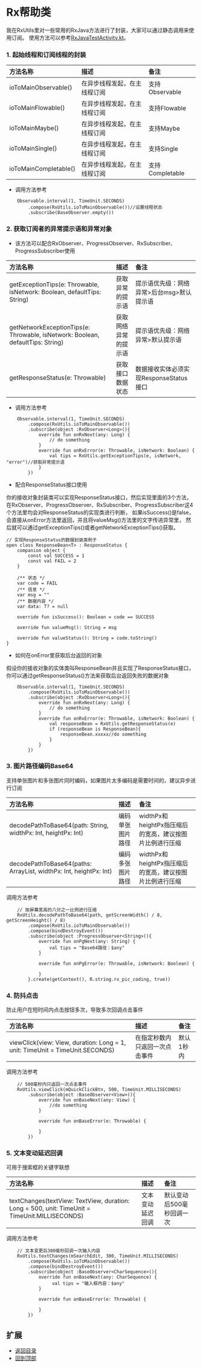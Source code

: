 # Rx帮助类
我在RxUtils里对一些常用的RxJava方法进行了封装，大家可以通过静态调用来使用订阅。
使用方法可以参考[RxJavaTestActivity.kt](https://github.com/LZ9/AgileDevKt/blob/master/app/src/main/java/com/lodz/android/agiledevkt/modules/rxjava/RxJavaTestActivity.kt)。

### 1. 起始线程和订阅线程的封装

方法名称|描述|备注
:---|:---|:---
ioToMainObservable()|在异步线程发起，在主线程订阅|支持Observable
ioToMainFlowable()|在异步线程发起，在主线程订阅|支持Flowable
ioToMainMaybe()|在异步线程发起，在主线程订阅|支持Maybe
ioToMainSingle()|在异步线程发起，在主线程订阅|支持Single
ioToMainCompletable()|在异步线程发起，在主线程订阅|支持Completable

 - 调用方法参考
```
    Observable.interval(1, TimeUnit.SECONDS)
        .compose(RxUtils.ioToMainObservable())//设置线程状态
        .subscribe(BaseObserver.empty())
```

### 2. 获取订阅者的异常提示语和异常对象
 - 该方法可以配合RxObserver、ProgressObserver、RxSubscriber、ProgressSubscriber使用

方法名称|描述|备注
:---|:---|:---
getExceptionTips(e: Throwable, isNetwork: Boolean, defaultTips: String)|获取异常的提示语|提示语优先级：网络异常>后台msg>默认提示语
getNetworkExceptionTips(e: Throwable, isNetwork: Boolean, defaultTips: String)|获取网络异常的提示语|提示语优先级：网络异常>默认提示语
getResponseStatus(e: Throwable)|获取接口数据状态|数据接收实体必须实现ResponseStatus接口

 - 调用方法参考
```
    Observable.interval(1, TimeUnit.SECONDS)
        .compose(RxUtils.ioToMainObservable())
        .subscribe(object :RxObserver<Long>(){
            override fun onRxNext(any: Long) {
                // do something
            }
            override fun onRxError(e: Throwable, isNetwork: Boolean) {
                val tips = RxUtils.getExceptionTips(e, isNetwork, "error")//获取异常提示语
            }
        })
```

 - 配合ResponseStatus接口使用

你的接收对象封装类可以实现ResponseStatus接口，然后实现里面的3个方法，
在RxObserver、ProgressObserver、RxSubscriber、ProgressSubscriber这4个方法里均会对ResponseStatus的实现类进行判断，
如果isSuccess()是false，会直接从onError方法里返回，并且将valueMsg()方法里的文字传进异常里，
然后就可以通过getExceptionTips()或者getNetworkExceptionTips()获取。

```
// 实现ResponseStatus的数据封装类例子
open class ResponseBean<T> : ResponseStatus {
    companion object {
        const val SUCCESS = 1
        const val FAIL = 2
    }

    /** 状态 */
    var code = FAIL
    /** 信息 */
    var msg = ""
    /** 数据内容 */
    var data: T? = null

    override fun isSuccess(): Boolean = code == SUCCESS

    override fun valueMsg(): String = msg

    override fun valueStatus(): String = code.toString()
}
```

 - 如何在onError里获取后台返回的对象

假设你的接收对象的实体类叫ResponseBean并且实现了ResponseStatus接口，你可以通过getResponseStatus()方法来获取后台返回失败的数据对象
```
    Observable.interval(1, TimeUnit.SECONDS)
        .compose(RxUtils.ioToMainObservable())
        .subscribe(object :RxObserver<Long>(){
            override fun onRxNext(any: Long) {
                // do something
            }
            override fun onRxError(e: Throwable, isNetwork: Boolean) {
                val responseBean = RxUtils.getResponseStatus(e)
                if (responseBean is ResponseBean){
                    responseBean.xxxxx//do something
                }
            }
        })
```

### 3. 图片路径编码Base64
支持单张图片和多张图片同时编码，如果图片太多编码是需要时间的，建议异步进行订阅

方法名称|描述|备注
:---|:---|:---
decodePathToBase64(path: String, widthPx: Int, heightPx: Int)|编码单张图片路径|widthPx和heightPx指压缩后的宽高，建议按图片比例进行压缩
decodePathToBase64(paths: ArrayList<String>, widthPx: Int, heightPx: Int)|编码多张图片路径|widthPx和heightPx指压缩后的宽高，建议按图片比例进行压缩

调用方法参考
```
    // 按屏幕宽高的八分之一比例进行压缩
    RxUtils.decodePathToBase64(path, getScreenWidth() / 8, getScreenHeight() / 8)
        .compose(RxUtils.ioToMainObservable())
        .compose(bindDestroyEvent())
        .subscribe(object :ProgressObserver<String>(){
            override fun onPgNext(any: String) {
                val tips = "Base64路径：$any"
            }

            override fun onPgError(e: Throwable, isNetwork: Boolean) {

            }
        }.create(getContext(), R.string.rx_pic_coding, true))
```

### 4. 防抖点击
防止用户在短时间内点击按钮多次，导致多次回调点击事件

方法名称|描述|备注
:---|:---|:---
viewClick(view: View, duration: Long = 1, unit: TimeUnit = TimeUnit.SECONDS)|在指定秒数内只返回一次点击事件|默认1秒内

调用方法参考
```
    // 500毫秒内只返回一次点击事件
    RxUtils.viewClick(mQuickClickBtn, 500, TimeUnit.MILLISECONDS)
        .subscribe(object :BaseObserver<View>(){
            override fun onBaseNext(any: View) {
                //do something
            }

            override fun onBaseError(e: Throwable) {

            }
        })
```

### 5. 文本变动延迟回调
可用于搜索框的关键字联想

方法名称|描述|备注
:---|:---|:---
textChanges(textView: TextView, duration: Long = 500, unit: TimeUnit = TimeUnit.MILLISECONDS)|文本变动延迟回调|默认变动后500毫秒回调一次

调用方法参考
```
    // 文本变更后300毫秒回调一次输入内容
    RxUtils.textChanges(mSearchEdit, 300, TimeUnit.MILLISECONDS)
        .compose(RxUtils.ioToMainObservable())
        .compose(bindDestroyEvent())
        .subscribe(object :BaseObserver<CharSequence>(){
            override fun onBaseNext(any: CharSequence) {
                 val tips = "输入框内容：$any"
            }

            override fun onBaseError(e: Throwable) {

            }
        })
```

## 扩展
- [返回目录](https://github.com/LZ9/AgileDevKt/blob/master/pandora/document/readme_pandora.md)
- [回到顶部]()